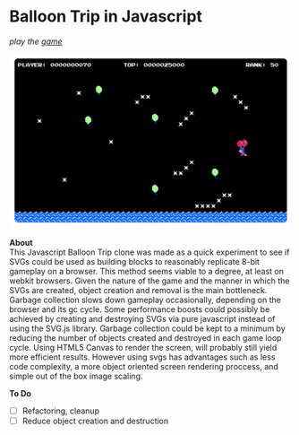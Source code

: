 # Balloon Trip in Javascript

*play the [game](http://kippl.net/balloon/)*
<br>
<br>
![screenshot](/images/screenshot.png?raw=true "Screenshot")

**About**<br>
This Javascript Balloon Trip clone was made as a quick experiment to see if SVGs could be used as building blocks to reasonably replicate 8-bit gameplay on a browser. This method seems viable to a degree, at least on webkit browsers. Given the nature of the game and the manner in which the SVGs are created, object creation and removal is the main bottleneck. Garbage collection slows down gameplay occasionally, depending on the browser and its gc cycle. Some performance boosts could possibly be achieved by creating and destroying SVGs via pure javascript instead of using the SVG.js library. Garbage collection could be kept to a minimum by reducing the number of objects created and destroyed in each game loop cycle. Using HTML5 Canvas to render the screen, will probably still yield more efficient results. However using svgs has advantages such as less code complexity, a more object oriented screen rendering proccess, and simple out of the box image scaling.

**To Do**<br>
- [ ] Refactoring, cleanup
- [ ] Reduce object creation and destruction